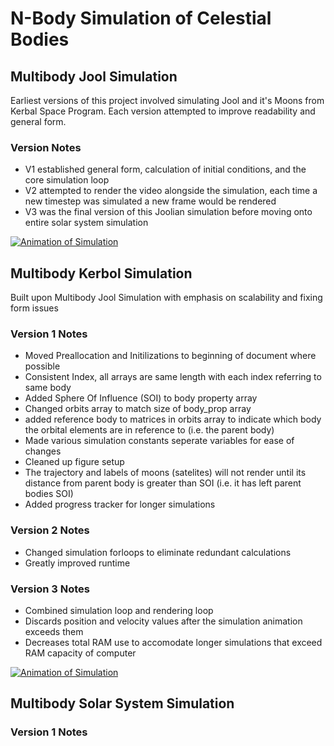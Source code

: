 # N-Body Simulation of Celestial Bodies
## Multibody Jool Simulation
Earliest versions of this project involved simulating Jool and it's Moons from Kerbal Space Program. Each version attempted to improve readability and general form.
### Version Notes
- V1 established general form, calculation of initial conditions, and the core simulation loop
- V2 attempted to render the video alongside the simulation, each time a new timestep was simulated a new frame would be rendered
- V3 was the final version of this Joolian simulation before moving onto entire solar system simulation

[![Animation of Simulation](https://img.youtube.com/vi/R7MJvFjdgdw/0.jpg)](https://www.youtube.com/watch?v=R7MJvFjdgdw)

## Multibody Kerbol Simulation
Built upon Multibody Jool Simulation with emphasis on scalability and fixing form issues
### Version 1 Notes
- Moved Preallocation and Initilizations to beginning of document where possible
- Consistent Index, all arrays are same length with each index referring to same body
- Added Sphere Of Influence (SOI) to body property array
- Changed orbits array to match size of body_prop array
- added reference body to matrices in orbits array to indicate which body the orbital elements are in reference to (i.e. the parent body)
- Made various simulation constants seperate variables for ease of changes
- Cleaned up figure setup
- The trajectory and labels of moons (satelites) will not render until its distance from parent body is greater than SOI (i.e. it has left parent bodies SOI)
- Added progress tracker for longer simulations

### Version 2 Notes
- Changed simulation forloops to eliminate redundant calculations
- Greatly improved runtime

### Version 3 Notes
- Combined simulation loop and rendering loop
- Discards position and velocity values after the simulation animation exceeds them
- Decreases total RAM use to accomodate longer simulations that exceed RAM capacity of computer

[![Animation of Simulation](https://img.youtube.com/watch?v=Etp9jJn_wWM/0.jpg)](https://www.youtube.com/watch?v=Etp9jJn_wWM)

## Multibody Solar System Simulation
### Version 1 Notes
